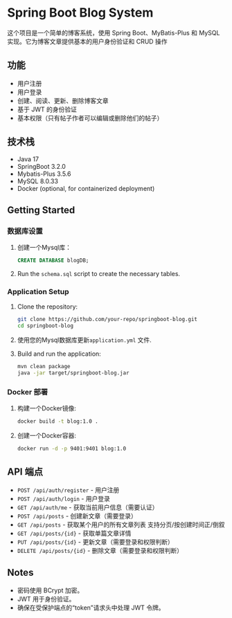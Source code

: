 # Spring Boot Blog System

这个项目是一个简单的博客系统，使用 Spring Boot、MyBatis-Plus 和 MySQL 实现。它为博客文章提供基本的用户身份验证和 CRUD 操作

## 功能

- 用户注册 
- 用户登录 
- 创建、阅读、更新、删除博客文章 
- 基于 JWT 的身份验证 
- 基本权限（只有帖子作者可以编辑或删除他们的帖子）

## 技术栈

- Java 17
- SpringBoot 3.2.0
- Mybatis-Plus 3.5.6
- MySQL 8.0.33
- Docker (optional, for containerized deployment)

## Getting Started

### 数据库设置

1. 创建一个Mysql库：
    ```sql
    CREATE DATABASE blogDB;
    ```

2. Run the `schema.sql` script to create the necessary tables.

### Application Setup

1. Clone the repository:
    ```bash
    git clone https://github.com/your-repo/springboot-blog.git
    cd springboot-blog
    ```

2.  使用您的Mysql数据库更新`application.yml` 文件.

3. Build and run the application:
    ```bash
    mvn clean package
    java -jar target/springboot-blog.jar
    ```

### Docker 部署

1. 构建一个Docker镜像:
    ```bash
    docker build -t blog:1.0 .
    ```

2. 创建一个Docker容器:
    ```bash
    docker run -d -p 9401:9401 blog:1.0
    ```

## API 端点

- `POST /api/auth/register` - 用户注册
- `POST /api/auth/login` - 用户登录
- `GET /api/auth/me` -  获取当前用户信息（需要认证）
- `POST /api/posts` - 创建新文章（需要登录）
- `GET /api/posts` -  获取某个用户的所有文章列表 支持分页/按创建时间正/倒叙
- `GET /api/posts/{id}` - 获取单篇文章详情
- `PUT /api/posts/{id}` - 更新文章（需要登录和权限判断）
- `DELETE /api/posts/{id}` - 删除文章（需要登录和权限判断）

## Notes

- 密码使用 BCrypt 加密。
- JWT 用于身份验证。
- 确保在受保护端点的“token”请求头中处理 JWT 令牌。
